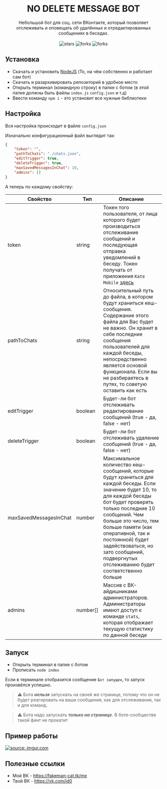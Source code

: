 <h1 align="center">NO DELETE MESSAGE BOT</h1>
<p align="center">
Небольшой бот для соц. сети ВКонтакте, который позволяет отслеживать и оповещать об удалённых и отредактированных сообщениях в беседах.
<br><br>
<img src="https://img.shields.io/github/stars/fakemancat/vk-donuts?style=for-the-badge" alt="stars"></img>
<img src="https://img.shields.io/github/forks/fakemancat/vk-donuts?style=for-the-badge" alt="forks"></img>
<img src="https://img.shields.io/github/issues/fakemancat/vk-donuts?style=for-the-badge" alt="forks"></img>
</p>

## Установка
* Скачать и установить [NodeJS](https://nodejs.org/ru) (То, на чём собственно и работает сам бот)
* Скачать и разархивировать репозиторий в удобное место
* Открыть терминал (командную строку) в папке с ботом (в этой папке должны быть файлы ```index.js``` ```config.json``` и т.д)
* Ввести команду ```npm i``` - это установит все нужные библиотеки

## Настройка
Вся настройка происходит в файле ```config.json```

Изначально конфигурационный файл выглядит так:

```json
{
    "token": "",
    "pathToChats": "./chats.json",
    "editTrigger": true,
    "deleteTrigger": true,
    "maxSavedMessagesInChat": 10,
    "admins": []
}
```

А теперь по каждому свойству:

|Свойство|Тип|Описание|
|-|-|-|
|token|string|Токен того пользователя, от лица которого будет производиться отслеживание сообщений и последующая отправка уведомлений в беседу. Токен получать от приложения ```Kate Mobile``` [здесь](https://vkhost.github.io)|
|pathToChats|string|Относительный путь до файла, в котором будут храниться кеш-сообщения. Содержание этого файла для Вас будет не важно. Он хранит в себе последние сообщения пользователей для каждой беседы, непосредственно является основой функционала. Если вы не разбираетесь в путях, то советую оставить как есть|
|editTrigger|boolean|Будет-ли бот отслеживать редактирование сообщений (true - да, false - нет)|
|deleteTrigger|boolean|Будет-ли бот отслеживать удаление сообщений (true - да, false - нет)|
|maxSavedMessagesInChat|number|Максимальное количество кеш-сообщений, которые будут храниться для каждой беседы. Если значение будет 10, то для каждой беседы бот будет проверять только последние 10 сообщений. Чем больше это число, тем больше памяти (как оперативной, так и постоянной) будет задействоваться, но зато сообщений, подвергнутых отслеживанию будет соответственно больше|
|admins|number[]|Массив с ВК-айдишниками администраторов. Администраторы имеют доступ к команде ```stats```, которая отображает текущую статистику по данной беседе|

## Запуск
* Открыть терминал в папке с ботом
* Прописать ```node index```

Если в терминале отобразится сообщение ```Бот запущен```, то запуск произвёлся успешно.

> :warning: Бота ***нельзя*** запускать на своей же странице, потому что он не будет реагировать на ваши сообщения, как для отслеживания, так и для команд.

> :warning: Бота надо запускать ***только на странице***. В боте-сообществе такой финт не прокатит

## Пример работы

<a href="https://imgur.com/Kw68nZq"><img src="https://i.imgur.com/Kw68nZq.gif" title="source: imgur.com" /></a>


## Полезные ссылки
* Мой ВК - https://fakeman-cat.tk/me
* Твой ВК - https://vk.com/id0